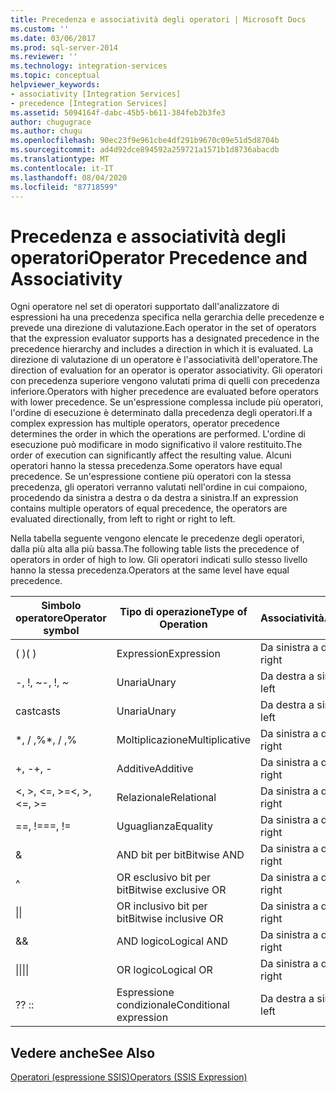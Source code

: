 ```yaml
---
title: Precedenza e associatività degli operatori | Microsoft Docs
ms.custom: ''
ms.date: 03/06/2017
ms.prod: sql-server-2014
ms.reviewer: ''
ms.technology: integration-services
ms.topic: conceptual
helpviewer_keywords:
- associativity [Integration Services]
- precedence [Integration Services]
ms.assetid: 5094164f-dabc-45b5-b611-384feb2b3fe3
author: chugugrace
ms.author: chugu
ms.openlocfilehash: 90ec23f9e961cbe4df291b9670c09e51d5d8704b
ms.sourcegitcommit: ad4d92dce894592a259721a1571b1d8736abacdb
ms.translationtype: MT
ms.contentlocale: it-IT
ms.lasthandoff: 08/04/2020
ms.locfileid: "87718599"
---
```

# <a name="operator-precedence-and-associativity"></a><span data-ttu-id="bba29-102">Precedenza e associatività degli operatori</span><span class="sxs-lookup"><span data-stu-id="bba29-102">Operator Precedence and Associativity</span></span>
  <span data-ttu-id="bba29-103">Ogni operatore nel set di operatori supportato dall'analizzatore di espressioni ha una precedenza specifica nella gerarchia delle precedenze e prevede una direzione di valutazione.</span><span class="sxs-lookup"><span data-stu-id="bba29-103">Each operator in the set of operators that the expression evaluator supports has a designated precedence in the precedence hierarchy and includes a direction in which it is evaluated.</span></span> <span data-ttu-id="bba29-104">La direzione di valutazione di un operatore è l'associatività dell'operatore.</span><span class="sxs-lookup"><span data-stu-id="bba29-104">The direction of evaluation for an operator is operator associativity.</span></span> <span data-ttu-id="bba29-105">Gli operatori con precedenza superiore vengono valutati prima di quelli con precedenza inferiore.</span><span class="sxs-lookup"><span data-stu-id="bba29-105">Operators with higher precedence are evaluated before operators with lower precedence.</span></span> <span data-ttu-id="bba29-106">Se un'espressione complessa include più operatori, l'ordine di esecuzione è determinato dalla precedenza degli operatori.</span><span class="sxs-lookup"><span data-stu-id="bba29-106">If a complex expression has multiple operators, operator precedence determines the order in which the operations are performed.</span></span> <span data-ttu-id="bba29-107">L'ordine di esecuzione può modificare in modo significativo il valore restituito.</span><span class="sxs-lookup"><span data-stu-id="bba29-107">The order of execution can significantly affect the resulting value.</span></span> <span data-ttu-id="bba29-108">Alcuni operatori hanno la stessa precedenza.</span><span class="sxs-lookup"><span data-stu-id="bba29-108">Some operators have equal precedence.</span></span> <span data-ttu-id="bba29-109">Se un'espressione contiene più operatori con la stessa precedenza, gli operatori verranno valutati nell'ordine in cui compaiono, procedendo da sinistra a destra o da destra a sinistra.</span><span class="sxs-lookup"><span data-stu-id="bba29-109">If an expression contains multiple operators of equal precedence, the operators are evaluated directionally, from left to right or right to left.</span></span>  
  
 <span data-ttu-id="bba29-110">Nella tabella seguente vengono elencate le precedenze degli operatori, dalla più alta alla più bassa.</span><span class="sxs-lookup"><span data-stu-id="bba29-110">The following table lists the precedence of operators in order of high to low.</span></span> <span data-ttu-id="bba29-111">Gli operatori indicati sullo stesso livello hanno la stessa precedenza.</span><span class="sxs-lookup"><span data-stu-id="bba29-111">Operators at the same level have equal precedence.</span></span>  
  
|<span data-ttu-id="bba29-112">Simbolo operatore</span><span class="sxs-lookup"><span data-stu-id="bba29-112">Operator symbol</span></span>|<span data-ttu-id="bba29-113">Tipo di operazione</span><span class="sxs-lookup"><span data-stu-id="bba29-113">Type of Operation</span></span>|<span data-ttu-id="bba29-114">Associatività</span><span class="sxs-lookup"><span data-stu-id="bba29-114">Associativity</span></span>|  
|---------------------|-----------------------|-------------------|  
|<span data-ttu-id="bba29-115">( )</span><span class="sxs-lookup"><span data-stu-id="bba29-115">( )</span></span>|<span data-ttu-id="bba29-116">Expression</span><span class="sxs-lookup"><span data-stu-id="bba29-116">Expression</span></span>|<span data-ttu-id="bba29-117">Da sinistra a destra</span><span class="sxs-lookup"><span data-stu-id="bba29-117">Left to right</span></span>|  
|<span data-ttu-id="bba29-118">-, !, ~</span><span class="sxs-lookup"><span data-stu-id="bba29-118">-, !, ~</span></span>|<span data-ttu-id="bba29-119">Unaria</span><span class="sxs-lookup"><span data-stu-id="bba29-119">Unary</span></span>|<span data-ttu-id="bba29-120">Da destra a sinistra</span><span class="sxs-lookup"><span data-stu-id="bba29-120">Right to left</span></span>|  
|<span data-ttu-id="bba29-121">cast</span><span class="sxs-lookup"><span data-stu-id="bba29-121">casts</span></span>|<span data-ttu-id="bba29-122">Unaria</span><span class="sxs-lookup"><span data-stu-id="bba29-122">Unary</span></span>|<span data-ttu-id="bba29-123">Da destra a sinistra</span><span class="sxs-lookup"><span data-stu-id="bba29-123">Right to left</span></span>|  
|<span data-ttu-id="bba29-124">\*, / ,%</span><span class="sxs-lookup"><span data-stu-id="bba29-124">\*, / ,%</span></span>|<span data-ttu-id="bba29-125">Moltiplicazione</span><span class="sxs-lookup"><span data-stu-id="bba29-125">Multiplicative</span></span>|<span data-ttu-id="bba29-126">Da sinistra a destra</span><span class="sxs-lookup"><span data-stu-id="bba29-126">Left to right</span></span>|  
|<span data-ttu-id="bba29-127">+, -</span><span class="sxs-lookup"><span data-stu-id="bba29-127">+, -</span></span>|<span data-ttu-id="bba29-128">Additive</span><span class="sxs-lookup"><span data-stu-id="bba29-128">Additive</span></span>|<span data-ttu-id="bba29-129">Da sinistra a destra</span><span class="sxs-lookup"><span data-stu-id="bba29-129">Left to right</span></span>|  
|<span data-ttu-id="bba29-130">\<, >, \<=, >=</span><span class="sxs-lookup"><span data-stu-id="bba29-130">\<, >, \<=, >=</span></span>|<span data-ttu-id="bba29-131">Relazionale</span><span class="sxs-lookup"><span data-stu-id="bba29-131">Relational</span></span>|<span data-ttu-id="bba29-132">Da sinistra a destra</span><span class="sxs-lookup"><span data-stu-id="bba29-132">Left to right</span></span>|  
|<span data-ttu-id="bba29-133">==, !=</span><span class="sxs-lookup"><span data-stu-id="bba29-133">==, !=</span></span>|<span data-ttu-id="bba29-134">Uguaglianza</span><span class="sxs-lookup"><span data-stu-id="bba29-134">Equality</span></span>|<span data-ttu-id="bba29-135">Da sinistra a destra</span><span class="sxs-lookup"><span data-stu-id="bba29-135">Left to right</span></span>|  
|&|<span data-ttu-id="bba29-136">AND bit per bit</span><span class="sxs-lookup"><span data-stu-id="bba29-136">Bitwise AND</span></span>|<span data-ttu-id="bba29-137">Da sinistra a destra</span><span class="sxs-lookup"><span data-stu-id="bba29-137">Left to right</span></span>|  
|^|<span data-ttu-id="bba29-138">OR esclusivo bit per bit</span><span class="sxs-lookup"><span data-stu-id="bba29-138">Bitwise exclusive OR</span></span>|<span data-ttu-id="bba29-139">Da sinistra a destra</span><span class="sxs-lookup"><span data-stu-id="bba29-139">Left to right</span></span>|  
|<span data-ttu-id="bba29-140">&#124;</span><span class="sxs-lookup"><span data-stu-id="bba29-140">&#124;</span></span>|<span data-ttu-id="bba29-141">OR inclusivo bit per bit</span><span class="sxs-lookup"><span data-stu-id="bba29-141">Bitwise inclusive OR</span></span>|<span data-ttu-id="bba29-142">Da sinistra a destra</span><span class="sxs-lookup"><span data-stu-id="bba29-142">Left to right</span></span>|  
|&&|<span data-ttu-id="bba29-143">AND logico</span><span class="sxs-lookup"><span data-stu-id="bba29-143">Logical AND</span></span>|<span data-ttu-id="bba29-144">Da sinistra a destra</span><span class="sxs-lookup"><span data-stu-id="bba29-144">Left to right</span></span>|  
|<span data-ttu-id="bba29-145">&#124;&#124;</span><span class="sxs-lookup"><span data-stu-id="bba29-145">&#124;&#124;</span></span>|<span data-ttu-id="bba29-146">OR logico</span><span class="sxs-lookup"><span data-stu-id="bba29-146">Logical OR</span></span>|<span data-ttu-id="bba29-147">Da sinistra a destra</span><span class="sxs-lookup"><span data-stu-id="bba29-147">Left to right</span></span>|  
|<span data-ttu-id="bba29-148">?</span><span class="sxs-lookup"><span data-stu-id="bba29-148">?</span></span> <span data-ttu-id="bba29-149">:</span><span class="sxs-lookup"><span data-stu-id="bba29-149">:</span></span>|<span data-ttu-id="bba29-150">Espressione condizionale</span><span class="sxs-lookup"><span data-stu-id="bba29-150">Conditional expression</span></span>|<span data-ttu-id="bba29-151">Da destra a sinistra</span><span class="sxs-lookup"><span data-stu-id="bba29-151">Right to left</span></span>|  
  
## <a name="see-also"></a><span data-ttu-id="bba29-152">Vedere anche</span><span class="sxs-lookup"><span data-stu-id="bba29-152">See Also</span></span>  
 [<span data-ttu-id="bba29-153">Operatori &#40;espressione SSIS&#41;</span><span class="sxs-lookup"><span data-stu-id="bba29-153">Operators &#40;SSIS Expression&#41;</span></span>](operators-ssis-expression.md)  
  
  
